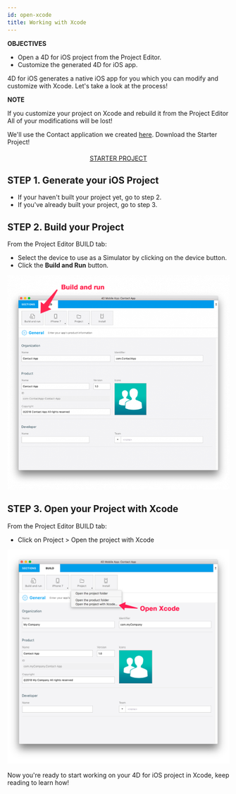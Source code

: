 ```yaml
---
id: open-xcode
title: Working with Xcode
---
```


<div markdown="1" class = "objectives">

**OBJECTIVES**

* Open a 4D for iOS project from the Project Editor.
* Customize the generated 4D for iOS app.

</div>

4D for iOS generates a native iOS app for you which you can modify and customize with Xcode. Let's take a look at the process!

<div markdown="1" class = "tips">

**NOTE**

If you customize your project on Xcode and rebuild it from the Project Editor All of your modifications will be lost!

</div>

We'll use the Contact application we created [here](contact-app.html). 
Download the Starter Project!

<div markdown="1" style="text-align: center; margin-top: 20px">
<a class="button"
href="../assets/customize-with-xcode/ContactStarter.zip">STARTER PROJECT</a>
</div>

## STEP 1. Generate your iOS Project

* If your haven't built your project yet, go to step 2.
* If you've already built your project, go to step 3.

## STEP 2. Build your Project

From the Project Editor BUILD tab:

* Select the device to use as a Simulator by clicking on the device button.
* Click the **Build and Run** button.

![Build and Run](assets/customize-with-xcode/build-and-run-4D-for-iOS.png)

## STEP 3. Open your Project with Xcode

From the Project Editor BUILD tab:

* Click on Project > Open the project with Xcode

![Open your Project with Xcode](assets/customize-with-xcode/Open-your-project-Xcode-4D-for-iOS.png)

Now you're ready to start working on your 4D for iOS project in Xcode, keep reading to learn how!
